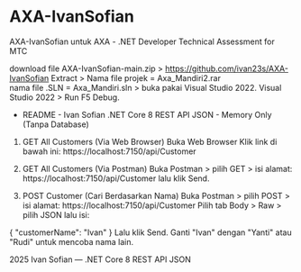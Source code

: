 # AXA-IvanSofian
AXA-IvanSofian untuk AXA - .NET Developer Technical Assessment for MTC

download file AXA-IvanSofian-main.zip > https://github.com/ivan23s/AXA-IvanSofian
Extract >
Nama file projek = Axa_Mandiri2.rar  
nama file .SLN = Axa_Mandiri.sln > buka pakai Visual Studio 2022.
Visual Studio 2022 > Run F5 Debug.


- README - Ivan Sofian .NET Core 8 REST API JSON - Memory Only (Tanpa Database)
1. GET All Customers (Via Web Browser)
Buka Web Browser
Klik link di bawah ini:
https://localhost:7150/api/Customer

2. GET All Customers (Via Postman)
Buka Postman > pilih GET > isi alamat:
https://localhost:7150/api/Customer
lalu klik Send.

3. POST Customer (Cari Berdasarkan Nama)
Buka Postman > pilih POST > isi alamat:
https://localhost:7150/api/Customer
Pilih tab Body > Raw > pilih JSON lalu isi:

{
    "customerName": "Ivan"
}
Lalu klik Send.
Ganti "Ivan" dengan "Yanti" atau "Rudi" untuk mencoba nama lain.

2025 Ivan Sofian — .NET Core 8 REST API JSON
